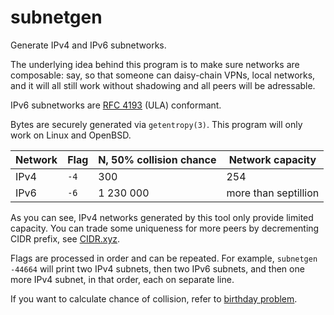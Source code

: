 # subnetgen

Generate IPv4 and IPv6 subnetworks.

The underlying idea behind this program is to make sure networks are
composable: say, so that someone can daisy-chain VPNs, local networks, and it
will all still work without shadowing and all peers will be adressable.

IPv6 subnetworks are [RFC 4193][] (ULA) conformant.

[RFC 4193]: https://tools.ietf.org/html/rfc4193

Bytes are securely generated via `getentropy(3)`. This program will only work on
Linux and OpenBSD.

| Network | Flag | N, 50% collision chance |     Network capacity |
| ------- | ---- | ----------------------- | -------------------- |
| IPv4    | `-4` |                     300 |                  254 |
| IPv6    | `-6` |               1 230 000 | more than septillion |

As you can see, IPv4 networks generated by this tool only provide limited
capacity. You can trade some uniqueness for more peers by decrementing CIDR
prefix, see [CIDR.xyz](https://cidr.xyz).

Flags are processed in order and can be repeated. For example, `subnetgen -44664`
will print two IPv4 subnets, then two IPv6 subnets, and then one more IPv4 subnet,
in that order, each on separate line.

If you want to calculate chance of collision, refer to [birthday problem][].

[birthday problem]: https://en.wikipedia.org/wiki/Birthday_problem
